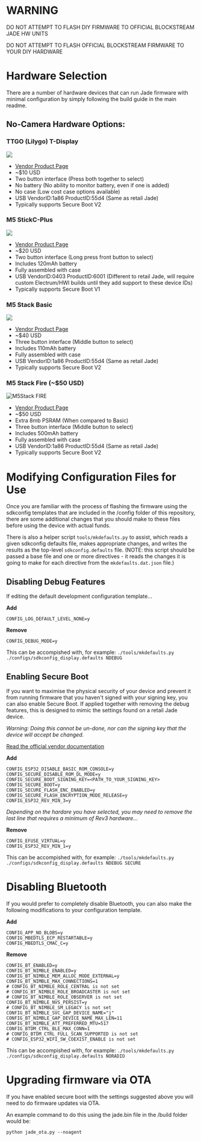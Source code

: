 # WARNING
DO NOT ATTEMPT TO FLASH DIY FIRMWARE TO OFFICIAL BLOCKSTREAM JADE HW UNITS

DO NOT ATTEMPT TO FLASH OFFICIAL BLOCKSTREAM FIRMWARE TO YOUR DIY HARDWARE

# Hardware Selection
There are a number of hardware devices that can run Jade firmware with minimal configuration by simply following the build guide in the main readme.

## No-Camera Hardware Options:

### TTGO (Lilygo) T-Display
![](img/ttgo-tdisplay.jpg)
* [Vendor Product Page](https://www.lilygo.cc/en-ca/products/lilygo%C2%AE-ttgo-t-display-1-14-inch-lcd-esp32-control-board)
* ~$10 USD
* Two button interface (Press both together to select)
* No battery (No ability to monitor battery, even if one is added)
* No case (Low cost case options available)
* USB VendorID:1a86 ProductID:55d4 (Same as retail Jade)
* Typically supports Secure Boot V2

### M5 StickC-Plus
![](img/M5StickCPlus.jpg)
* [Vendor Product Page](https://shop.m5stack.com/collections/m5-controllers/products/m5stickc-plus-esp32-pico-mini-iot-development-kit)
* ~$20 USD
* Two button interface (Long press front button to select)
* Includes 120mAh battery
* Fully assembled with case
* USB VendorID:0403 ProductID:6001 (Different to retail Jade, will require custom Electrum/HWI builds until they add support to these device IDs)
* Typically supports Secure Boot V1

### M5 Stack Basic
![](img/M5Stack-Basic.jpg)
* [Vendor Product Page](https://shop.m5stack.com/products/esp32-basic-core-iot-development-kit-v2-6)
* ~$40 USD
* Three button interface (Middle button to select)
* Includes 110mAh battery
* Fully assembled with case
* USB VendorID:1a86 ProductID:55d4 (Same as retail Jade)
* Typically supports Secure Boot V2

### M5 Stack Fire (~$50 USD)
![M5Stack FIRE](img/M5Stack-FIRE.jpg)
* [Vendor Product Page](https://shop.m5stack.com/collections/m5-controllers/products/m5stack-fire-iot-development-kit-psram-v2-6)
* ~$50 USD
* Extra 8mb PSRAM (When compared to Basic)
* Three button interface (Middle button to select)
* Includes 500mAh battery
* Fully assembled with case
* USB VendorID:1a86 ProductID:55d4 (Same as retail Jade)
* Typically supports Secure Boot V2

# Modifying Configuration Files for Use
Once you are familiar with the process of flashing the firmware using the sdkconfig templates that are included in the /config folder of this repository, there are some additional changes that you should make to these files before using the device with actual funds.

There is also a helper script `tools/mkdefaults.py` to assist, which reads a given sdkconfig defaults file, makes appropriate changes, and writes the results as the top-level `sdkconfig.defaults` file.
(NOTE: this script should be passed a base file and one or more directives - it reads the changes it is going to make for each directive from the `mkdefaults.dat.json` file.)

## Disabling Debug Features
If editing the default development configuration template...

**Add**

    CONFIG_LOG_DEFAULT_LEVEL_NONE=y

**Remove**

    CONFIG_DEBUG_MODE=y

This can be accompished with, for example:
`./tools/mkdefaults.py ./configs/sdkconfig_display.defaults NDEBUG`

## Enabling Secure Boot
If you want to maximise the physical security of your device and prevent it from running firmware that you haven't signed with your signing key, you can also enable Secure Boot.  If applied together with removing the debug features, this is designed to mimic the settings found on a retail Jade device.

_Warning: Doing this cannot be un-done, nor can the signing key that the device will accept be changed._

[Read the official vendor documentation](https://docs.espressif.com/projects/esp-idf/en/latest/esp32/security/secure-boot-v2.html)

**Add**

    CONFIG_ESP32_DISABLE_BASIC_ROM_CONSOLE=y
    CONFIG_SECURE_DISABLE_ROM_DL_MODE=y
    CONFIG_SECURE_BOOT_SIGNING_KEY=<PATH_TO_YOUR_SIGNING_KEY>
    CONFIG_SECURE_BOOT=y
    CONFIG_SECURE_FLASH_ENC_ENABLED=y
    CONFIG_SECURE_FLASH_ENCRYPTION_MODE_RELEASE=y
    CONFIG_ESP32_REV_MIN_3=y

_Depending on the hardare you have selected, you may need to remove the last line that requires a minimum of Rev3 hardware..._

**Remove**

    CONFIG_EFUSE_VIRTUAL=y
    CONFIG_ESP32_REV_MIN_1=y

This can be accompished with, for example:
`./tools/mkdefaults.py ./configs/sdkconfig_display.defaults NDEBUG SECURE`

# Disabling Bluetooth
If you would prefer to completely disable Bluetooth, you can also make the following modifications to your configuration template.

**Add**

    CONFIG_APP_NO_BLOBS=y
    CONFIG_MBEDTLS_ECP_RESTARTABLE=y
    CONFIG_MBEDTLS_CMAC_C=y

**Remove**

    CONFIG_BT_ENABLED=y
    CONFIG_BT_NIMBLE_ENABLED=y
    CONFIG_BT_NIMBLE_MEM_ALLOC_MODE_EXTERNAL=y
    CONFIG_BT_NIMBLE_MAX_CONNECTIONS=1
    # CONFIG_BT_NIMBLE_ROLE_CENTRAL is not set
    # CONFIG_BT_NIMBLE_ROLE_BROADCASTER is not set
    # CONFIG_BT_NIMBLE_ROLE_OBSERVER is not set
    CONFIG_BT_NIMBLE_NVS_PERSIST=y
    # CONFIG_BT_NIMBLE_SM_LEGACY is not set
    CONFIG_BT_NIMBLE_SVC_GAP_DEVICE_NAME="j"
    CONFIG_BT_NIMBLE_GAP_DEVICE_NAME_MAX_LEN=11
    CONFIG_BT_NIMBLE_ATT_PREFERRED_MTU=517
    CONFIG_BTDM_CTRL_BLE_MAX_CONN=1
    # CONFIG_BTDM_CTRL_FULL_SCAN_SUPPORTED is not set
    # CONFIG_ESP32_WIFI_SW_COEXIST_ENABLE is not set

This can be accompished with, for example:
`./tools/mkdefaults.py ./configs/sdkconfig_display.defaults NORADIO`

# Upgrading firmware via OTA
If you have enabled secure boot with the settings suggested above you will need to do firmware updates via OTA.

An example command to do this using the jade.bin file in the /build folder would be:

`python jade_ota.py --noagent`
